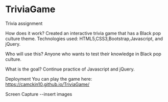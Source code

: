 # TriviaGame
Trivia assignment 


How does it work?
Created an interactive trivia game that has a Black pop culture theme. 
Technologies used: HTML5,CSS3,Bootstrap,Javascript, and jQuery.


Who will use this? 
Anyone who wants to test their knowledge in Black pop culture. 

What is the goal?
Continue practice of Javascript and jQuery.



Deployment
You can play the game here: https://camckin10.github.io/TriviaGame/


Screen Capture
--insert images 
